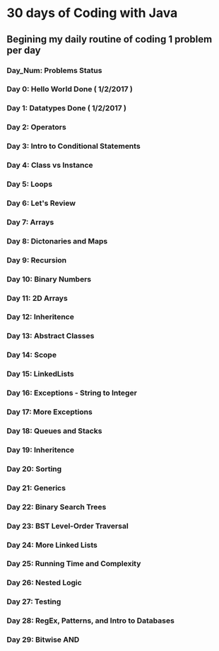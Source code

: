 # 30 days of Coding with Java

## Begining my daily routine of coding 1 problem per day
### Day_Num: Problems                                     Status
### Day   0: Hello World                                  Done ( 1/2/2017 )
### Day   1: Datatypes                                    Done ( 1/2/2017 )
### Day   2: Operators
### Day   3: Intro to Conditional Statements
### Day   4: Class vs Instance
### Day   5: Loops
### Day   6: Let's Review
### Day   7: Arrays
### Day   8: Dictonaries and Maps
### Day   9: Recursion
### Day  10: Binary Numbers
### Day  11: 2D Arrays
### Day  12: Inheritence
### Day  13: Abstract Classes
### Day  14: Scope
### Day  15: LinkedLists
### Day  16: Exceptions - String to Integer
### Day  17: More Exceptions
### Day  18: Queues and Stacks
### Day  19: Inheritence
### Day  20: Sorting 
### Day  21: Generics
### Day  22: Binary Search Trees
### Day  23: BST Level-Order Traversal
### Day  24: More Linked Lists
### Day  25: Running Time and Complexity
### Day  26: Nested Logic
### Day  27: Testing
### Day  28: RegEx, Patterns, and Intro to Databases
### Day  29: Bitwise AND
